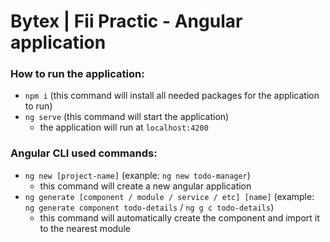 # Bytex | Fii Practic - Angular application

### How to run the application:
- `npm i` (this command will install all needed packages for the application to run)
- `ng serve` (this command will start the application)
  - the application will run at `localhost:4200`

### Angular CLI used commands:
- `ng new [project-name]` (exanple: `ng new todo-manager`)
  - this command will create a new angular application
- `ng generate [component / module / service / etc] [name]` (example: `ng generate component todo-details` / `ng g c todo-details`)
  - this command will automatically create the component and import it to the nearest module
